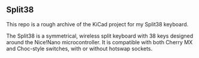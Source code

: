 ## Split38

This repo is a rough archive of the KiCad project for my Split38 keyboard.

The Split38 is a symmetrical, wireless split keyboard with 38 keys designed around the Nice!Nano microcontroller.
It is compatible with both Cherry MX and Choc-style switches, with or without hotswap sockets.
